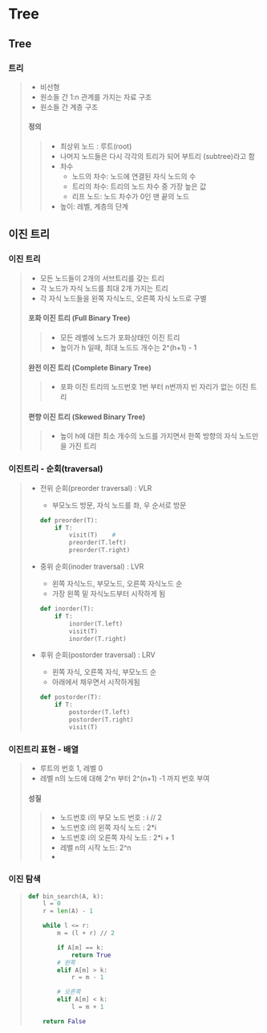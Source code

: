 # Tree

## Tree

### 트리

> - 비선형
> - 원소들 간 1:n 관계를 가지는 자료 구조
> - 원소들 간 계층 구조
>
> #### 정의
>
> > - 최상위 노드 : 루트(root)
> > - 나머지 노드들은 다시 각각의 트리가 되어 부트리 (subtree)라고 함
> > - 차수
> >   - 노드의 차수: 노드에 연결된 자식 노드의 수
> >   - 트리의 차수: 트리의 노드 차수 중 가장 높은 값
> >   - 리프 노드: 노드 차수가 0인 맨 끝의 노드
> > - 높이: 레벨, 계층의 단계







## 이진 트리

### 이진 트리

> - 모든 노드들이 2개의 서브트리를 갖는 트리
> - 각 노드가 자식 노드를 최대 2개 가지는 트리
> - 각 자식 노드들을 왼쪽 자식노드, 오른쪽 자식 노드로 구별
>
> #### 포화 이진 트리 (Full Binary Tree)
>
> > - 모든 레벨에 노드가 포화상태인 이진 트리
> > - 높이가 h 일때, 최대 노드드 개수는 2^(h+1) - 1
>
> #### 완전 이진 트리 (Complete Binary Tree)
>
> > - 포화 이진 트리의 노드번호 1번 부터 n번까지 빈 자리가 없는 이진 트리
>
> #### 편향 이진 트리 (Skewed Binary Tree)
>
> > - 높이 h에 대한 최소 개수의 노드를 가지면서 한쪽 방향의 자식 노드만을 가진 트리



### 이진트리 - 순회(traversal)

> - 전위 순회(preorder traversal) : VLR 
>
>   - 부모노드 방문, 자식 노드를 좌, 우 순서로 방문
>
>   ```python
>   def preorder(T):
>       if T:
>           visit(T)	#
>           preorder(T.left)
>           preorder(T.right)
>   ```
>
> - 중위 순회(inoder traversal) : LVR
>
>   - 왼쪽 자식노드, 부모노드, 오른쪽 자식노드 순
>   - 가장 왼쪽 밑 자식노드부터 시작하게 됨
>
>   ```python
>   def inorder(T):
>       if T:
>           inorder(T.left)
>           visit(T)
>           inorder(T.right)
>   ```
>
> - 후위 순회(postorder traversal) : LRV
>
>   - 왼쪽 자식, 오른쪽 자식, 부모노드 순
>   - 아래에서 채우면서 시작하게됨
>
>   ```python
>   def postorder(T):
>       if T:
>           postorder(T.left)
>           postorder(T.right)
>           visit(T)
>   ```
>
>   



### 이진트리 표현 - 배열

> - 루트의 번호 1, 레벨 0
> - 레벨 n의 노드에 대해 2^n 부터 2^(n+1) -1 까지 번호 부여
>
> #### 성질
>
> > - 노드번호 i의 부모 노드 번호 : i // 2
> > - 노드번호 i의 왼쪽 자식 노드 : 2*i
> > - 노드번호 i의 오른쪽 자식 노드 : 2*i + 1
> > - 레벨 n의 시작 노드: 2^n
> > - 

### 이진 탐색

> ```python
> def bin_search(A, k):
>     l = 0
>     r = len(A) - 1
> 
>     while l <= r:
>         m = (l + r) // 2
> 
>         if A[m] == k:
>             return True
>         # 왼쪽
>         elif A[m] > k:
>             r = m - 1
> 
>         # 오른쪽
>         elif A[m] < k:
>             l = m + 1
> 
>     return False
> ```
>
> 